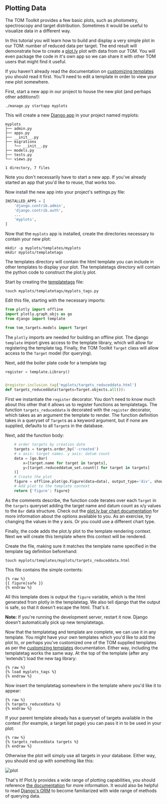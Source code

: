 Plotting Data
-------------

The TOM Toolkit provides a few basic plots, such as photometry, spectroscopy and
target distribution. Sometimes it would be useful to visualize data in a different
way.

In this tutorial you will learn how to build and display a very simple plot
in our TOM: number of reduced data per target. The end result will demonstrate
how to create a [plot.ly](https://plot.ly) plot with data from our TOM. You will
even package the code in it's own app so we can share it with other TOM users that
might find it useful.

If you haven't already read the documentation on [customizing
templates](/customization/customize_templates) you should read it first. You'll need to
edit a template in order to view your new plot somewhere.

First, start a new app in our project to house the new plot (and perhaps
other additions!):

    ./manage.py startapp myplots

This will create a new [Django
app](https://docs.djangoproject.com/en/2.1/intro/tutorial01/#creating-the-polls-app) in your project
named myplots:

    myplots
    ├── admin.py
    ├── apps.py
    ├── __init__.py
    ├── migrations
    │   └── __init__.py
    ├── models.py
    ├── tests.py
    └── views.py

    1 directory, 7 files

Note you don't necessarily have to start a new app. If you've already started an
app that you'd like to reuse, that works too.

Now install the new app into your project's settings.py file:

```python
INSTALLED_APPS = [
    'django.contrib.admin',
    'django.contrib.auth',
    ...
    'myplots',
]
```

Now that the `myplots` app is installed, create the directories necessary to
contain your new plot:

    mkdir -p myplots/templates/myplots
    mkdir myplots/templatetags

The templates directory will contain the html template you can include in other
templates to display your plot. The templatetags directory will contain the python
code to construct the plot.ly plot.

Start by creating the
[templatetags](https://docs.djangoproject.com/en/2.1/howto/custom-template-tags/)
file:

    touch myplots/templatetags/myplots_tags.py

Edit this file, starting with the necessary imports:

```python
from plotly import offline
import plotly.graph_objs as go
from django import template

from tom_targets.models import Target
```

The `plotly` imports are needed for building an offline plot. The django
`template` import gives access to the template library, which will allow for
registering the template tag. Finally, the TOM  Toolkit `Target` class will allow
access to the `Target` model (for querying).

Next, add the boiler plate code for a template tag:

```python
register = template.Library()


@register.inclusion_tag('myplots/targets_reduceddata.html')
def targets_reduceddata(targets=Target.objects.all()):
```

First we instantiate the `register` decorator. You don't need to know much about
this other that it allows us to register functions as templatetags. The function
`targets_reduceddata` is decorated with the `register` decorator, which takes as
an argument the template to render. The function definition takes in a queryset of
`Target`s as a keyword argument, but if none are supplied, defaults to all `Target`s
in the database.

Next, add the function body:

```python
    # order targets by creation date
    targets = targets.order_by('-created')
    # x axis: target names. y axis: datum count
    data = [go.Bar(
        x=[target.name for target in targets],
        y=[target.reduceddatum_set.count() for target in targets]
    )]
    # Create the plot
    figure = offline.plot(go.Figure(data=data), output_type='div', show_link=False)
    # Add plot to the template context
    return {'figure': figure}
```

As the comments describe, the function code iterates over each `Target` in the
`targets` queryset adding the target name and datum count as x/y values to the
`Bar` data structure. Check out the [plot.ly bar chart
documentation](https://plot.ly/python/bar-charts/) for more information about the
options available to you. As an exercise, try changing the values in the y axis.
Or you could use a different chart type.

Finally, the code adds the plot.ly plot to the template rendering context. Next we
will create this template where this context will be rendered.

Create the file, making sure it matches the template name specified in the
template tag definition beforehand:

    touch myplots/templates/myplots/targets_reduceddata.html

This file contains the simple contents:

    {% raw %}
    {{ figure|safe }}
    {% endraw %}

All this template does is output the `figure` variable, which is the html
generated from plotly in the templatetag. We also tell django that the output is
safe, so that it doesn't escape the html. That's it.

**Note:** If you're running the development server, restart it now. Django doesn't
automatically pick up new templatetags.

Now that the templatetag and template are complete, we can use it in any template.
You might have your own templates which you'd like to add the plot to, or perhaps
you've customized one of the TOM supplied templates as per the [customizing
templates](/customization/customize_templates) documentation. Either way, including the
templatetag works the same way. At the top of the template (after any 'extends')
load the new tag library:

    {% raw %}
    {% load myplots_tags %}
    {% endraw %}

Now insert the templatetag somewhere in the template where you'd like it to
appear:

    {% raw %}
    {% targets_reduceddata %}
    {% endraw %}

If your parent template already has a queryset of targets available in the context
(for example, a target list page) you can pass it in to be used in your plot:

    {% raw %}
    {% targets_reduceddata targets %}
    {% endraw %}

Otherwise the plot will simply use all targets in your database. Either way, you
should end up with something like this:

![plot](/_static/plotting_data_doc/plot.png)

That's it! Plot.ly provides a wide range of plotting capabilities, you should
reference [the documentation](https://plot.ly/python/) for more information. It
would also be helpful to  read [Django's
ORM](https://docs.djangoproject.com/en/2.1/topics/db/) to become familiarized with
wide range of methods of querying data.
